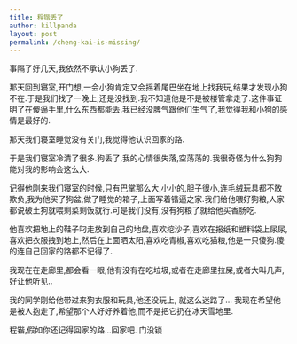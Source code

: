 ```yaml
---
title: 程锴丢了
author: killpanda
layout: post
permalink: /cheng-kai-is-missing/
---
```

事隔了好几天,我依然不承认小狗丢了.

那天回到寝室,开门想,一会小狗肯定又会摇着尾巴坐在地上找我玩,结果才发现小狗不在.于是我们找了一晚上,还是没找到.我不知道他是不是被楼管拿走了.这件事证明了在傻逼手里,什么东西都能丢.我已经没脾气跟他们生气了,我觉得我和小狗的感情是最好的.

那天我们寝室睡觉没有关门,我觉得他认识回家的路.

于是我们寝室冷清了很多.狗丢了,我的心情很失落,空荡荡的.我很奇怪为什么狗狗能对我的影响会这么大.

记得他刚来我们寝室的时候,只有巴掌那么大,小小的,胆子很小,连毛绒玩具都不敢欺负,我为他买了狗盆,做了睡觉的箱子,上面写着锴逼之家.我们给他喂好狗粮,人家都说破土狗就喂剩菜剩饭就行.可是我们没有,没有狗粮了就给他买香肠吃.

他喜欢把地上的鞋子叼走放到自己的地盘,喜欢挖沙子,喜欢在报纸和塑料袋上尿尿,喜欢把衣服拽到地上,然后在上面晒太阳,喜欢吃青椒,喜欢吃猫粮,他是一只傻狗.傻的连自己回家的路都不记得了.

我现在在走廊里,都会看一眼,他有没有在吃垃圾,或者在走廊里拉屎,或者大叫几声,好让他听见..

我的同学刚给他带过来狗衣服和玩具,他还没玩上, 就这么迷路了… 我现在希望他是被人抱走了,希望那个人好好养着他,而不是把它扔在冰天雪地里.

程锴,假如你还记得回家的路…回家吧. 门没锁